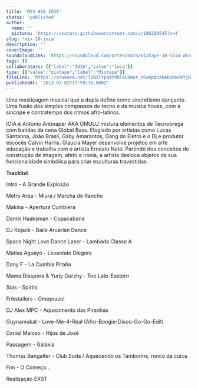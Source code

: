 ```yaml
---
title: 'MIX #10 IOIA'
status: 'published'
author:
  name: ''
  picture: 'https://avatars.githubusercontent.com/u/106280545?v=4'
slug: 'mix-10-ioia'
description: ''
coverImage: ''
soundcloudLink: 'https://soundcloud.com/artesonora/mixtape-10-ioia-aka-antonio?in=artesonora/sets/programas2013&si=335f72614fbb4192ada3c81a1580b483&utm_source=clipboard&utm_medium=text&utm_campaign=social_sharing'
tags: []
collaborators: [{"label":"IOIA","value":"ioia"}]
type: [{"value":"mixtape","label":"Mixtape"}]
fileLink: 'https://arweave.net/lZNXlYpq4thhTeLBmer_z6wopqnXKAKzKmz4YjQT3kw'
publishedAt: '2013-07-02T17:59:36.000Z'
---
```


Uma mestiçagem musical que a dupla define como sincretismo dançante. Uma fusão dos simples compassos do tecno e da musica house, com a síncope e contratempo dos ritmos afro-latinos.

IOIA é Antonio Antmaper AKA OMULU mistura elementos de Tecnobrega com batidas da cena Global Bass. Elogiado por artistas como Lucas Santanna, João Brasil, Gaby Amarantos, Gang do Eletro e o Dj e produtor escocês Calvin Harris. Glaucia Mayer desenvolve projetos em arte educação e trabalha com o artista Ernesto Neto. Partindo dos conceitos de construção de imagem, afeto e ironia, a artista desloca objetos da sua funcionalidade simbólica para criar esculturas travestidas.

**Tracklist**

Intro - A Grande Explosão

Metro Area - Miura / Marcha de Rancho

Makina - Apertura Cumbiera

Daniel Haaksman - Copacabana

DJ Kojack - Baile Aruarian Dance

Space Night Love Dance Laser - Lambada Classe A

Matias Aguayo - Levantate Diegors

Dany F - La Cumbia Piraña

Mama Diaspora & Yuriy Gurzhy - Too Late-Eastern

Stas - Spirits

Frikstailers - Omeprazol

DJ Alex MPC - Aquecimento das Piranhas

Guynamukat - Love-Me-4-Real (Afro-Boogie-Disco-Go-Go-Edit)

Daniel Maloso - Hijos de José

Passagem - Galáxia

Thomas Bangalter - Club Soda / Aquecendo os Tamborins, ronco da cuica

Fim - O Começo...

Realização EXST